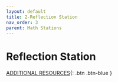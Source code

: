 ```yaml
---
layout: default
title: 2-Reflection Station
nav_order: 3
parent: Math Stations
---
```

# Reflection Station


[ADDITIONAL RESOURCES](additional-resources.html){: .btn .btn-blue }
